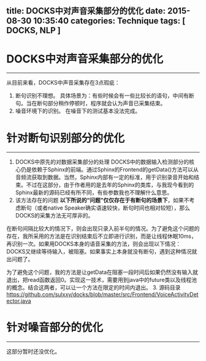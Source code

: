 title: DOCKS中对声音采集部分的优化
date: 2015-08-30 10:35:40
categories: Technique
tags: [ DOCKS, NLP ]
---

# DOCKS中对声音采集部分的优化
---
从目前来看，DOCKS中声音采集存在3点瑕疵：
1. 断句识别不理想。
具体场景为：有些时候会有一些比较长的语句，中间有断句。当在断句部分稍作停顿时，程序就会认为声音已采集结束。
2. 噪音环境下的识别。
在噪音下的测试基本没法完成。

# 针对断句识别部分的优化
---
1. DOCKS中原先的对数据采集部分的处理
DOCKS中的数据输入检测部分的核心仍是依赖于Sphinx的前端。通过Sphinx的Frontend的getData()方法可以从音频流获取到数据。当然，Sphinx内部有一定的标准，用于识别录音开始和结束。不过在这部分，由于作者用的是去年的Sphinx的类库，与我现今看到的Sphinx最新的源码已经有所不同，有些参数我也不理解什么意思。
2. 该方法存在的问题
**以下所说的“问题”仅仅存在于有断句的场景下**，如果不考虑断句（或者native Speaker确实语速较快，断句时间也相对较短），那么DOCKS的采集方法无可厚非的。

在断句间隔比较大的情况下，则会出现只录入前半句的情况。为了避免这个问题的存在，我所采用的方法是在识别结束后不立即进行识别，而是让线程休眠10ms，再识别一次。如果用DOCKS本身的语音采集的方法，则会出现以下情况：DOCKS又继续等待输入，被阻塞。如果事实上本身就没有断句，遇到这种情况就出问题了。

为了避免这个问题，我的方法是让getData在阻塞一段时间后如果仍然没有输入就退出，把read函数返回0。实现这一技术，需要用到java中的future类以及线程池的概念。结合这两者，可以让一个方法在限定的时间内退出。
3. 源码目录
https://github.com/sulxxy/docks/blob/master/src/Frontend/VoiceActivityDetector.java

# 针对噪音部分的优化
---
这部分暂时还没优化。

